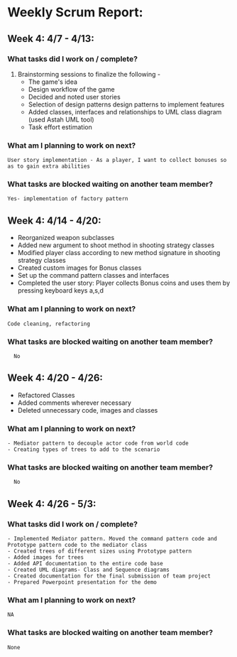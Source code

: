 
# Weekly Scrum Report:

## Week 4: 4/7 - 4/13:
### What tasks did I work on / complete?

1. Brainstorming sessions to finalize the following - 
   - The game's idea
   - Design workflow of the game
   - Decided and noted user stories
   - Selection of design patterns design patterns to implement features 
   - Added classes, interfaces and relationships to UML class diagram (used Astah UML tool)
   - Task effort estimation
   

### What am I planning to work on next?
    User story implementation - As a player, I want to collect bonuses so as to gain extra abilities

### What tasks are blocked waiting on another team member?
    Yes- implementation of factory pattern

## Week 4: 4/14 - 4/20:

- Reorganized weapon subclasses
- Added new argument to shoot method in shooting strategy classes
- Modified player class according to new method signature in shooting strategy classes
- Created custom images for Bonus classes
- Set up the command pattern classes and interfaces
- Completed the user story: Player collects Bonus coins and uses them by pressing keyboard keys a,s,d

### What am I planning to work on next?
    Code cleaning, refactoring

### What tasks are blocked waiting on another team member?
      No

## Week 4: 4/20 - 4/26:

   - Refactored Classes
   - Added comments wherever necessary
   - Deleted unnecessary code, images and classes

### What am I planning to work on next?
    - Mediator pattern to decouple actor code from world code
    - Creating types of trees to add to the scenario

### What tasks are blocked waiting on another team member?
      No
      
## Week 4: 4/26 - 5/3:
### What tasks did I work on / complete?

    - Implemented Mediator pattern. Moved the command pattern code and Prototype pattern code to the mediator class
    - Created trees of different sizes using Prototype pattern
    - Added images for trees
    - Added API documentation to the entire code base
    - Created UML diagrams- Class and Sequence diagrams
    - Created documentation for the final submission of team project
    - Prepared Powerpoint presentation for the demo

### What am I planning to work on next?
    NA

### What tasks are blocked waiting on another team member?
    None
